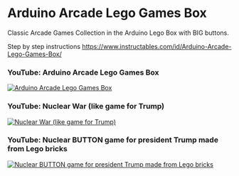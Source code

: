 # Arduino Arcade Lego Games Box
Classic Arcade Games Collection in the Arduino Lego Box with BIG buttons.

Step by step instructions
https://www.instructables.com/id/Arduino-Arcade-Lego-Games-Box/

### YouTube: Arduino Arcade Lego Games Box
[![Arduino Arcade Lego Games Box](https://img.youtube.com/vi/eVfzene-zvs/0.jpg)](https://youtu.be/eVfzene-zvs "
Arduino Arcade Lego Games Box")

### YouTube: Nuclear War (like game for Trump)
[![Nuclear War (like game for Trump)](https://img.youtube.com/vi/2GN74FPwmIA/0.jpg)](https://youtu.be/2GN74FPwmIA "Nuclear War (like game for Trump)")

### YouTube: Nuclear BUTTON game for president Trump made from Lego bricks
[![Nuclear BUTTON game for president Trump made from Lego bricks](https://img.youtube.com/vi/UJuxft47cdY/0.jpg)](https://youtu.be/UJuxft47cdY "Nuclear BUTTON game for president Trump made from Lego bricks")
